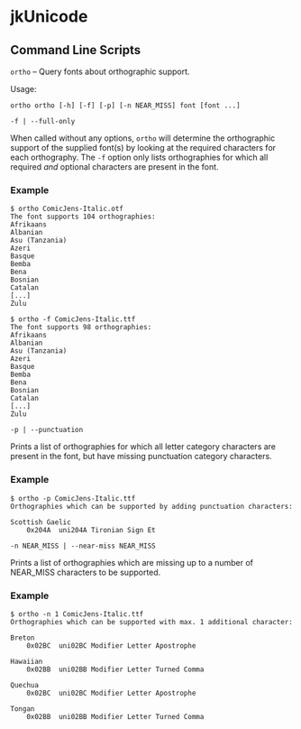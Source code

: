 # jkUnicode

## Command Line Scripts

`ortho` – Query fonts about orthographic support.

Usage:

`ortho ortho [-h] [-f] [-p] [-n NEAR_MISS] font [font ...]`

`-f | --full-only`

When called without any options, `ortho` will determine the orthographic support of the supplied font(s) by looking at the required characters for each orthography. The `-f` option only lists orthographies for which all required _and_ optional characters are present in the font.

### Example

```
$ ortho ComicJens-Italic.otf 
The font supports 104 orthographies:
Afrikaans
Albanian
Asu (Tanzania)
Azeri
Basque
Bemba
Bena
Bosnian
Catalan
[...]
Zulu

$ ortho -f ComicJens-Italic.ttf
The font supports 98 orthographies:
Afrikaans
Albanian
Asu (Tanzania)
Azeri
Basque
Bemba
Bena
Bosnian
Catalan
[...]
Zulu
```

`-p | --punctuation`

Prints a list of orthographies for which all letter category characters are present in the font, but have missing punctuation category characters.

### Example

```
$ ortho -p ComicJens-Italic.ttf
Orthographies which can be supported by adding punctuation characters:

Scottish Gaelic
    0x204A	uni204A	Tironian Sign Et
```

`-n NEAR_MISS | --near-miss NEAR_MISS`

Prints a list of orthographies which are missing up to a number of NEAR_MISS characters to be supported.

### Example

```
$ ortho -n 1 ComicJens-Italic.ttf
Orthographies which can be supported with max. 1 additional character:

Breton
    0x02BC	uni02BC	Modifier Letter Apostrophe

Hawaiian
    0x02BB	uni02BB	Modifier Letter Turned Comma

Quechua
    0x02BC	uni02BC	Modifier Letter Apostrophe

Tongan
    0x02BB	uni02BB	Modifier Letter Turned Comma
```